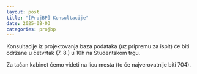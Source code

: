 ```yaml
---
layout: post
title: "[ProjBP] Konsultacije"
date: 2025-08-03
categories: projbp
---
```


Konsultacije iz projektovanja baza podataka (uz pripremu za ispit) će biti održane u četvrtak (7. 8.) u 10h na Studentskom trgu.

Za tačan kabinet ćemo videti na licu mesta (to će najverovatnije biti 704).
